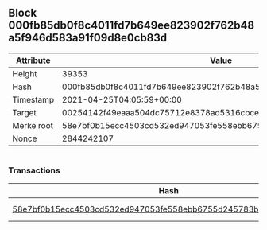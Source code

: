 ## Block 000fb85db0f8c4011fd7b649ee823902f762b48a5f946d583a91f09d8e0cb83d

Attribute | Value
--- | ---
Height | 39353
Hash | 000fb85db0f8c4011fd7b649ee823902f762b48a5f946d583a91f09d8e0cb83d
Timestamp | 2021-04-25T04:05:59+00:00
Target | 00254142f49eaaa504dc75712e8378ad5316cbcead634704b3734b6271167cc4
Merke root | 58e7bf0b15ecc4503cd532ed947053fe558ebb6755d245783bf1b328bf362a43
Nonce | 2844242107

```

```

### Transactions

Hash | Amount
--- | ---
[58e7bf0b15ecc4503cd532ed947053fe558ebb6755d245783bf1b328bf362a43](58e7bf0b15ecc4503cd532ed947053fe558ebb6755d245783bf1b328bf362a43.md) | 10.00000000 SKEPTI 
